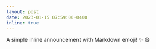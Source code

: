 ```yaml
---
layout: post
date: 2023-01-15 07:59:00-0400
inline: true
---
```


A simple inline announcement with Markdown emoji! :sparkles: :smile:
